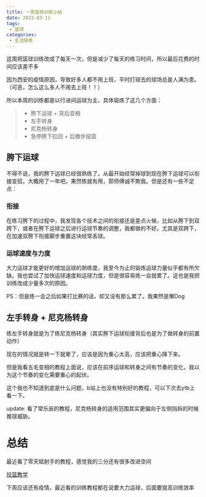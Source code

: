 ```yaml
---
title: 一周篮球训练小结
date: 2022-03-11
tags:
 - 篮球
categories: 
 - 生活随笔
---
```


这周把篮球训练改成了每天一次，但是减少了每天的练习时间，所以最后花费的时间应该差不多

因为西安的疫情原因，导致好多人都不用上班，平时打球去的球场总是人满为患。（可恶，怎么这么多人不用去上班！！）

所以本周的训练都是以行进间运球为主，具体锻炼了这几个方面：

> - 胯下运球 + 背后变相
> - 左手转身
> - 尼克杨转身
> - 急停胯下拉回 + 后撤步投篮


## 胯下运球

不得不说，我的胯下运球已经很熟练了。从最开始经常掉球到现在胯下运球可以衔接变招，大概用了一年吧。果然练就有用，郭师傅诚不欺我。但是还有一些不足点：

### 衔接

在练习胯下的过程中，我发现各个技术之间的衔接还是差点火候，比如从胯下到双跨下，或者在胯下运球之后进行运球节奏的调整，我都做的不好。尤其是双跨下，在加速双胯下衔接脚步重置这块经常丢球。

### 运球速度与力度

大力运球才能更好的增加运球的熟练度，我至今为止的锻炼运球力量似乎都有所欠缺。我也尝试了加快运球速度和运球力度，但是很容易练一会就累了。这也是我把训练改成少量多次的原因。

PS：但是练一会之后如果打比赛的话，却又没有那么累了。我果然是懒Dog

## 左手转身 + 尼克杨转身

练左手转身就是为了练尼克杨转身（其实胯下运球衔接背后也是为了做转身的前置动作）

现在的情况就是转一下就晕了，应该是因为重心太高，应该把重心降下来。

但是我看五毛变相的教程上面说，应该在前序运球和转身之间有节奏的变化，我以为这个节奏的变化需要重心的起伏。

这个我也不知道到底是什么问题，b站上也没有特别好的教程，可以下次去ytb上看一下。

update: 看了常乐辰的教程，尼克杨转身的适用范围其实更偏向于左侧挡拆的时候推球威胁。 

# 总结

最近看了零天赋射手的教程，感觉我的三分还有很多改进空间 

[投篮教学](https://www.bilibili.com/video/BV1GS4y1D7rM)

下周应该还有疫情，最近看的训练教程都在说要大力运球，后面要提高训练效率







